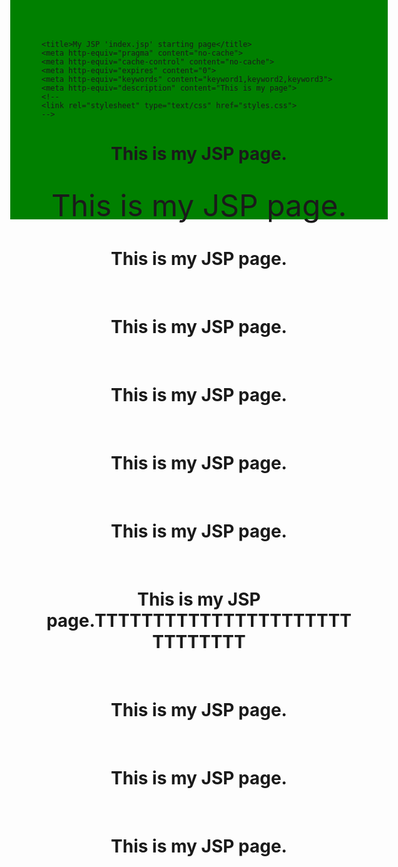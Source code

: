 

<!DOCTYPE HTML PUBLIC "-//W3C//DTD HTML 4.01 Transitional//EN">
<html>
  <head>
    <base href="<%=basePath%>">
    
    <title>My JSP 'index.jsp' starting page</title>
	<meta http-equiv="pragma" content="no-cache">
	<meta http-equiv="cache-control" content="no-cache">
	<meta http-equiv="expires" content="0">    
	<meta http-equiv="keywords" content="keyword1,keyword2,keyword3">
	<meta http-equiv="description" content="This is my page">
	<!--
	<link rel="stylesheet" type="text/css" href="styles.css">
	-->
  </head>
  
  <body bgcolor="green" style="height: 251px; width: 1125px; ">
    <center><h1>This is my JSP page.</h1> <br>
    <font size="8">This is my JSP page.</font> <br>
    <h1>This is my JSP page.</h1> <br>
    <h1>This is my JSP page.</h1> <br>
    <h1>This is my JSP page.</h1> <br>
    <h1>This is my JSP page.</h1> <br>
    <h1>This is my JSP page.</h1> <br>
    <h1>This is my JSP page.TTTTTTTTTTTTTTTTTTTTTTTTTTTTTT</h1> <br>
    <h1>This is my JSP page.</h1> <br>
    <h1>This is my JSP page.</h1> <br>
    <h1>This is my JSP page.</h1> <br>
  </body>
</html>
